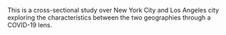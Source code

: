 This is a cross-sectional study over New York City and Los Angeles city exploring the characteristics between the two geographies through a COVID-19 lens.